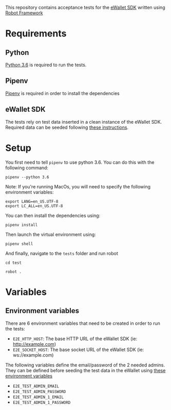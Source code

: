 This repository contains acceptance tests for the [eWallet SDK](https://github.com/omisego/ewallet) written using [Robot Framework](http://robotframework.org/)

# Requirements

## Python

[Python 3.6](https://www.python.org/downloads/) is required to run the tests.

## Pipenv

[Pipenv](https://github.com/pypa/pipenv) is required in order to install the dependencies

## eWallet SDK

The tests rely on test data inserted in a clean instance of the eWallet SDK. Required data can be seeded following [these instructions](https://github.com/omisego/ewallet/blob/master/docs/tests/e2e.md).


# Setup

You first need to tell `pipenv` to use python 3.6. You can do this with the following command:

`pipenv --python 3.6`

Note: If you're running MacOs, you will need to specify the following environment variables:

```
export LANG=en_US.UTF-8
export LC_ALL=en_US.UTF-8
```

You can then install the dependencies using:

`pipenv install`

Then launch the virtual environment using:

`pipenv shell`

And finally, navigate to the `tests` folder and run robot

`cd test`

`robot .`

# Variables

## Environment variables

There are 6 environment variables that need to be created in order to run the tests:

- `E2E_HTTP_HOST`: The base HTTP URL of the eWallet SDK (ie: http://example.com)
- `E2E_SOCKET_HOST`: The base socket URL of the eWallet SDK (ie: ws://example.com)

The following variables define the email/password of the 2 needed admins. They can be defined before seeding the test data in the eWallet using [these environment variables](https://github.com/omisego/ewallet/blob/master/docs/setup/env.md#e2e-tests)

- `E2E_TEST_ADMIN_EMAIL`
- `E2E_TEST_ADMIN_PASSWORD`
- `E2E_TEST_ADMIN_1_EMAIL`
- `E2E_TEST_ADMIN_1_PASSWORD`
